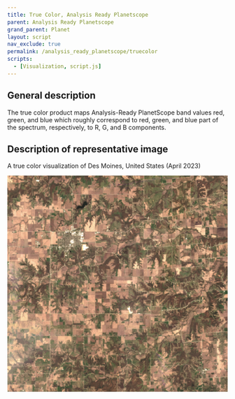```yaml
---
title: True Color, Analysis Ready Planetscope
parent: Analysis Ready Planetscope
grand_parent: Planet
layout: script
nav_exclude: true
permalink: /analysis_ready_planetscope/truecolor
scripts:
  - [Visualization, script.js]
---
```


## General description
The true color product maps Analysis-Ready PlanetScope band values red, green, and blue which roughly correspond to red, green, and blue part of the spectrum, respectively, to R, G, and B components.

## Description of representative image

A true color visualization of Des Moines, United States (April 2023)

![True Color of Des Moines](fig/fig1.png)